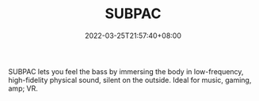 ﻿---
weight: 
title: "SUBPAC"
description: "SUBPAC lets you feel the bass by immersing the body in low-frequency, high-fidelity physical sound, silent on the outside. Ideal for music, gaming, amp; VR."
date: 2022-03-25T21:57:40+08:00
lastmod: 2022-03-25T16:45:40+08:00
draft: false
authors: ["Metabd"]
featuredImage: "303.webp"
link: "https://subpac.com/"
tags: ["SUBPAC","人机交互"]
categories: ["navigation"]
navigation: ["人机交互"]
lightgallery: true
toc: true
pinned: false
recommend: false
recommend1: false
---
SUBPAC lets you feel the bass by immersing the body in low-frequency, high-fidelity physical sound, silent on the outside. Ideal for music, gaming, amp; VR.
